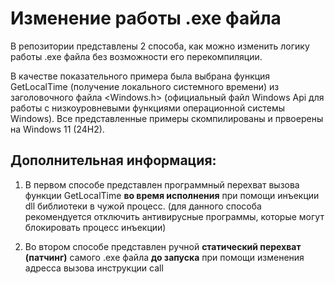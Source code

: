 # Изменение работы .exe файла

В репозитории представлены 2 способа, как можно изменить логику работы .exe файла без возможности его перекомпиляции.

В качестве показательного примера была выбрана функция GetLocalTime (получение локального системного времени) из заголовочного файла <Windows.h> (официальный файл Windows Api для работы с низкоуровневыми функциями операционной системы Windows). Все представленные примеры скомпилированы и првоерены на Windows 11 (24H2).



## Дополнительная информация:

1) В первом способе представлен программный перехват вызова функции GetLocalTime **во время исполнения** при помощи инъекции dll библиотеки в чужой процесс. (для данного способа рекомендуется отключить антивирусные программы, которые могут блокировать процесс инъекции)

2) Во втором способе представлен ручной **статический перехват (патчинг)** самого .exe файла **до запуска** при помощи изменения адресса вызова инструкции call
